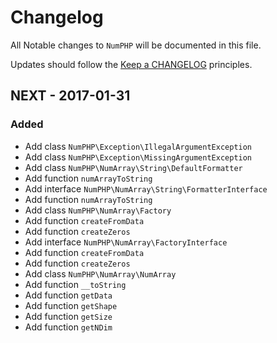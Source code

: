 # Changelog

All Notable changes to `NumPHP` will be documented in this file.

Updates should follow the [Keep a CHANGELOG](http://keepachangelog.com/) principles.

## NEXT - 2017-01-31

### Added
- Add class `NumPHP\Exception\IllegalArgumentException`
- Add class `NumPHP\Exception\MissingArgumentException`
- Add class `NumPHP\NumArray\String\DefaultFormatter`
 - Add function `numArrayToString`
- Add interface `NumPHP\NumArray\String\FormatterInterface`
 - Add function `numArrayToString`
- Add class `NumPHP\NumArray\Factory`
 - Add function `createFromData`
 - Add function `createZeros`
- Add interface `NumPHP\NumArray\FactoryInterface`
 - Add function `createFromData`
 - Add function `createZeros`
- Add class `NumPHP\NumArray\NumArray`
 - Add function `__toString`
 - Add function `getData`
 - Add function `getShape`
 - Add function `getSize`
 - Add function `getNDim`
